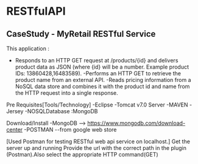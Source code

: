 # RESTfulAPI
CaseStudy - MyRetail RESTful Service
--------------------------------------
This application :
 - Responds to an HTTP GET request at /products/{id} and delivers product data as
JSON (where {id} will be a number. Example product IDs: 13860428,16483589).
 -Performs an HTTP GET to retrieve the product name from an external API. 
 -Reads pricing information from a NoSQL data store and combines it with the
product id and name from the HTTP request into a single response.

Pre Requisites[Tools/Technology]
-Eclipse
-Tomcat v7.0 Server
-MAVEN
-Jersey
-NOSQLDatabase :MongoDB

Download/Install 
-MongoDB --> https://www.mongodb.com/download-center
-POSTMAN --from google web store 

[Used Postman for testing RESTful web api service on localhost.]
Get the server up and running 
Provide the url with the correct path in the plugin (Postman).Also select the appropriate 
HTTP command(GET)

 


